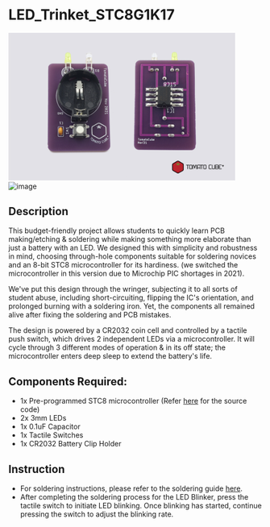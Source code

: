 # LED_Trinket_STC8G1K17
<img src="/images/LED_Trinket_STC8_FrontBack.png" alt="image" width="450" height="auto"> <img src="/images/LED_Trinket_STC8_Parts.png" alt="image" width="450" height="auto">

## Description
This budget-friendly project allows students to quickly learn PCB making/etching & soldering while making something more elaborate than just a battery with an LED. 
We designed this with simplicity and robustness in mind, choosing through-hole components suitable for soldering novices and an 8-bit STC8 microcontroller for its hardiness. (we switched the microcontroller in this version due to Microchip PIC shortages in 2021). 

We've put this design through the wringer, subjecting it to all sorts of student abuse, including short-circuiting, flipping the IC's orientation, and prolonged burning with a soldering iron. Yet, the components all remained alive after fixing the soldering and PCB mistakes.

The design is powered by a CR2032 coin cell and controlled by a tactile push switch, which drives 2 independent LEDs via a microcontroller. It will cycle through 3 different modes of operation & in its off state; the microcontroller enters deep sleep to extend the battery's life.

## Components Required:
* 1x Pre-programmed STC8 microcontroller (Refer [here](/src/LEDBlinker.c) for the source code)
* 2x 3mm LEDs
* 1x 0.1uF Capacitor
* 1x Tactile Switches
* 1x CR2032 Battery Clip Holder

## Instruction
* For soldering instructions, please refer to the soldering guide [here](https://github.com/TomatoCube18/LED_Trinket_PIC10F202/blob/main/docs/Soldering_Guide.pdf).
* After completing the soldering process for the LED Blinker, press the tactile switch to initiate LED blinking. Once blinking has started, continue pressing the switch to adjust the blinking rate.
